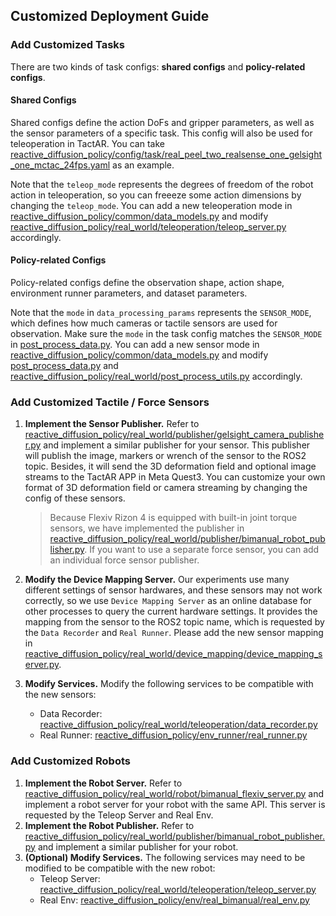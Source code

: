 ## Customized Deployment Guide

### Add Customized Tasks
There are two kinds of task configs: **shared configs** and **policy-related configs**.
#### Shared Configs
Shared configs define the action DoFs and gripper parameters, as well as the sensor parameters of a specific task. This config will also be used for teleoperation in TactAR.
You can take [reactive_diffusion_policy/config/task/real_peel_two_realsense_one_gelsight_one_mctac_24fps.yaml](../reactive_diffusion_policy/config/task/real_peel_two_realsense_one_gelsight_one_mctac_24fps.yaml)
as an example.

Note that the `teleop_mode` represents the degrees of freedom of the robot action in teleoperation, so you can freeeze some action dimensions by changing the `teleop_mode`.
You can add a new teleoperation mode in [reactive_diffusion_policy/common/data_models.py](../reactive_diffusion_policy/common/data_models.py) and
modify [reactive_diffusion_policy/real_world/teleoperation/teleop_server.py](../reactive_diffusion_policy/real_world/teleoperation/teleop_server.py) accordingly.

#### Policy-related Configs
Policy-related configs define the observation shape, action shape, environment runner parameters, and dataset parameters.

Note that the `mode` in `data_processing_params` represents the `SENSOR_MODE`, which defines how much cameras or tactile sensors are used for observation.
Make sure the `mode` in the task config matches the `SENSOR_MODE` in [post_process_data.py](post_process_data.py).
You can add a new sensor mode in [reactive_diffusion_policy/common/data_models.py](../reactive_diffusion_policy/common/data_models.py) and
modify [post_process_data.py](post_process_data.py) and [reactive_diffusion_policy/real_world/post_process_utils.py](../reactive_diffusion_policy/real_world/post_process_utils.py) accordingly.

### Add Customized Tactile / Force Sensors
1. **Implement the Sensor Publisher.**
   Refer to [reactive_diffusion_policy/real_world/publisher/gelsight_camera_publisher.py](../reactive_diffusion_policy/real_world/publisher/gelsight_camera_publisher.py)
   and implement a similar publisher for your sensor.
   This publisher will publish the image, markers or wrench of the sensor to the ROS2 topic. Besides, it will send the 3D deformation field and optional image streams to the TactAR APP in Meta Quest3. You can customize your own format of 3D deformation field or camera streaming by changing the config of these sensors.
   > Because Flexiv Rizon 4 is equipped with built-in joint torque sensors, we have implemented the publisher in
     [reactive_diffusion_policy/real_world/publisher/bimanual_robot_publisher.py](../reactive_diffusion_policy/real_world/publisher/bimanual_robot_publisher.py).
     If you want to use a separate force sensor, you can add an individual force sensor publisher.
2. **Modify the Device Mapping Server.**
   Our experiments use many different settings of sensor hardwares, and these sensors may not work correctly, so we use `Device Mapping Server` as an online database for other processes to query the current hardware settings.
   It provides the mapping from the sensor to the ROS2 topic name,
   which is requested by the `Data Recorder` and `Real Runner`. Please add the new sensor mapping in [reactive_diffusion_policy/real_world/device_mapping/device_mapping_server.py](../reactive_diffusion_policy/real_world/device_mapping/device_mapping_server.py).
    
3. **Modify Services.**
   Modify the following services to be compatible with the new sensors:
   - Data Recorder: [reactive_diffusion_policy/real_world/teleoperation/data_recorder.py](../reactive_diffusion_policy/real_world/teleoperation/data_recorder.py)
   - Real Runner: [reactive_diffusion_policy/env_runner/real_runner.py](../reactive_diffusion_policy/env_runner/real_runner.py)

### Add Customized Robots
1. **Implement the Robot Server.**
   Refer to [reactive_diffusion_policy/real_world/robot/bimanual_flexiv_server.py](../reactive_diffusion_policy/real_world/robot/bimanual_flexiv_server.py)
   and implement a robot server for your robot with the same API.
   This server is requested by the Teleop Server and Real Env.
2. **Implement the Robot Publisher.**
   Refer to [reactive_diffusion_policy/real_world/publisher/bimanual_robot_publisher.py](../reactive_diffusion_policy/real_world/publisher/bimanual_robot_publisher.py)
   and implement a similar publisher for your robot.
3. **(Optional) Modify Services.**
   The following services may need to be modified to be compatible with the new robot:
   - Teleop Server: [reactive_diffusion_policy/real_world/teleoperation/teleop_server.py](../reactive_diffusion_policy/real_world/teleoperation/teleop_server.py)
   - Real Env: [reactive_diffusion_policy/env/real_bimanual/real_env.py](../reactive_diffusion_policy/env/real_bimanual/real_env.py)
